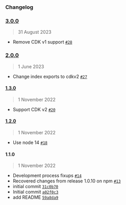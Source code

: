 ### Changelog

### [3.0.0](https://github.com/isotoma/allow-connections-to-ecs-service-from-network-load-balancer-cdk/compare/2.0.0...3.0.0)

> 31 August 2023

- Remove CDK v1 support [`#28`](https://github.com/isotoma/allow-connections-to-ecs-service-from-network-load-balancer-cdk/pull/28)

### [2.0.0](https://github.com/isotoma/allow-connections-to-ecs-service-from-network-load-balancer-cdk/compare/1.3.0...2.0.0)

> 1 June 2023

- Change index exports to cdkv2 [`#27`](https://github.com/isotoma/allow-connections-to-ecs-service-from-network-load-balancer-cdk/pull/27)

#### [1.3.0](https://github.com/isotoma/allow-connections-to-ecs-service-from-network-load-balancer-cdk/compare/1.2.0...1.3.0)

> 1 November 2022

- Support CDK v2 [`#20`](https://github.com/isotoma/allow-connections-to-ecs-service-from-network-load-balancer-cdk/pull/20)

#### [1.2.0](https://github.com/isotoma/allow-connections-to-ecs-service-from-network-load-balancer-cdk/compare/1.1.0...1.2.0)

> 1 November 2022

- Use node 14 [`#18`](https://github.com/isotoma/allow-connections-to-ecs-service-from-network-load-balancer-cdk/pull/18)

#### 1.1.0

> 1 November 2022

- Development process fixups [`#14`](https://github.com/isotoma/allow-connections-to-ecs-service-from-network-load-balancer-cdk/pull/14)
- Recovered changes from release 1.0.10 on npm [`#13`](https://github.com/isotoma/allow-connections-to-ecs-service-from-network-load-balancer-cdk/pull/13)
- initial commit [`31c0b70`](https://github.com/isotoma/allow-connections-to-ecs-service-from-network-load-balancer-cdk/commit/31c0b70a04cf9250ce00cc44749503d40c410244)
- Initial commit [`a02f0c3`](https://github.com/isotoma/allow-connections-to-ecs-service-from-network-load-balancer-cdk/commit/a02f0c312a3dfc595b976e8070a0982419d39012)
- add README [`59a8da9`](https://github.com/isotoma/allow-connections-to-ecs-service-from-network-load-balancer-cdk/commit/59a8da9098cd87e41792e7a44aaaf5baedd04062)
